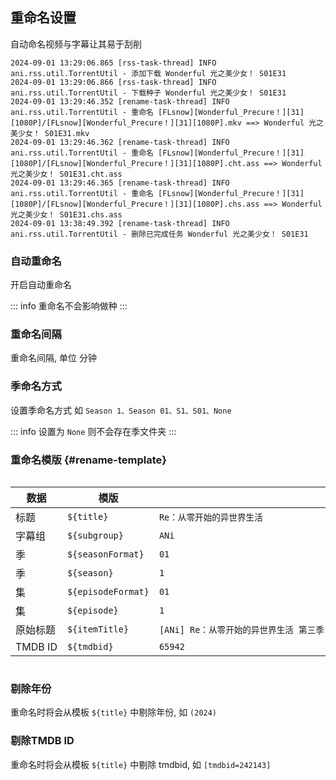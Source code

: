 ## 重命名设置

自动命名视频与字幕让其易于刮削

```log:line-numbers
2024-09-01 13:29:06.865 [rss-task-thread] INFO ani.rss.util.TorrentUtil - 添加下载 Wonderful 光之美少女！ S01E31
2024-09-01 13:29:06.866 [rss-task-thread] INFO ani.rss.util.TorrentUtil - 下载种子 Wonderful 光之美少女！ S01E31
2024-09-01 13:29:46.352 [rename-task-thread] INFO ani.rss.util.TorrentUtil - 重命名 [FLsnow][Wonderful_Precure！][31][1080P]/[FLsnow][Wonderful_Precure！][31][1080P].mkv ==> Wonderful 光之美少女！ S01E31.mkv
2024-09-01 13:29:46.362 [rename-task-thread] INFO ani.rss.util.TorrentUtil - 重命名 [FLsnow][Wonderful_Precure！][31][1080P]/[FLsnow][Wonderful_Precure！][31][1080P].cht.ass ==> Wonderful 光之美少女！ S01E31.cht.ass
2024-09-01 13:29:46.365 [rename-task-thread] INFO ani.rss.util.TorrentUtil - 重命名 [FLsnow][Wonderful_Precure！][31][1080P]/[FLsnow][Wonderful_Precure！][31][1080P].chs.ass ==> Wonderful 光之美少女！ S01E31.chs.ass
2024-09-01 13:38:49.392 [rename-task-thread] INFO ani.rss.util.TorrentUtil - 删除已完成任务 Wonderful 光之美少女！ S01E31
```

### 自动重命名

开启自动重命名

::: info
重命名不会影响做种
:::

### 重命名间隔

重命名间隔, 单位 分钟

### 季命名方式

设置季命名方式 如 `Season 1、Season 01、S1、S01、None`

::: info
设置为 `None` 则不会存在季文件夹
:::

### 重命名模版 {#rename-template}

<div style="overflow-x: auto;">
<div style="width: 900px;">

| 数据      | 模版                 | 结果示例                                                                    |  
|---------|--------------------|-------------------------------------------------------------------------|
| 标题      | `${title}`         | `Re：从零开始的异世界生活`                                                         |  
| 字幕组     | `${subgroup}`      | `ANi`                                                                   |   
| 季       | `${seasonFormat}`  | `01`                                                                    |   
| 季       | `${season}`        | `1`                                                                     |  
| 集       | `${episodeFormat}` | `01`                                                                    |  
| 集       | `${episode}`       | `1`                                                                     |  
| 原始标题    | `${itemTitle}`     | `[ANi] Re：从零开始的异世界生活 第三季 - 01 [1080P][Baha][WEB-DL][AAC AVC][CHT][MP4]` |  
| TMDB ID | `${tmdbid}`        | `65942`                                                                 |

</div>
</div>

### 剔除年份

重命名时将会从模板 `${title}` 中剔除年份, 如 `(2024)`

### 剔除TMDB ID

重命名时将会从模板 `${title}` 中剔除 tmdbid, 如 `[tmdbid=242143]`
